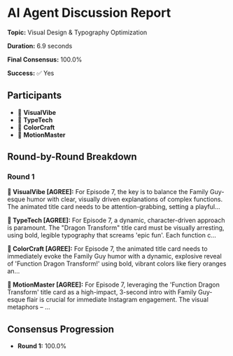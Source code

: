 # AI Agent Discussion Report

**Topic:** Visual Design & Typography Optimization

**Duration:** 6.9 seconds

**Final Consensus:** 100.0%

**Success:** ✅ Yes

## Participants

- 🤖 **VisualVibe**
- 🤖 **TypeTech**
- 🤖 **ColorCraft**
- 🤖 **MotionMaster**

## Round-by-Round Breakdown

### Round 1

**🤖 VisualVibe [AGREE]:** For Episode 7, the key is to balance the Family Guy-esque humor with clear, visually driven explanations of complex functions. The animated title card needs to be attention-grabbing, setting a playful...

**🤖 TypeTech [AGREE]:** For Episode 7, a dynamic, character-driven approach is paramount. The "Dragon Transform" title card must be visually arresting, using bold, legible typography that screams 'epic fun'.  Each function c...

**🤖 ColorCraft [AGREE]:** For Episode 7, the animated title card needs to immediately evoke the Family Guy humor with a dynamic, explosive reveal of 'Function Dragon Transform!' using bold, vibrant colors like fiery oranges an...

**🤖 MotionMaster [AGREE]:** For Episode 7, leveraging the 'Function Dragon Transform' title card as a high-impact, 3-second intro with Family Guy-esque flair is crucial for immediate Instagram engagement. The visual metaphors – ...

## Consensus Progression

- **Round 1:** 100.0%
